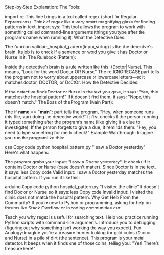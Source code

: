 Step-by-Step Explanation:
The Tools:

import re: This line brings in a tool called regex (short for Regular Expressions). Think of regex like a very smart magnifying glass for finding patterns in text.
import sys: This tool allows the program to work with something called command-line arguments (things you type after the program’s name when running it).
What the Detective Does:

The function validate_hospital_pattern(input_string) is like the detective's brain. Its job is to check if a sentence or word you give it has Doctor or Nurse in it.
The Rulebook (Pattern):

Inside the detective's brain is a rule written like this: (Doctor|Nurse). This means, "Look for the word Doctor OR Nurse." The re.IGNORECASE part tells the program not to worry about uppercase or lowercase letters—so it matches doctor, DOCTOR, or DoCtOr.
How the Detective Decides:

If the detective finds Doctor or Nurse in the text you gave, it says: "Yes, this matches the hospital pattern!"
If it doesn’t find them, it says: "Nope, this doesn’t match."
The Boss of the Program (Main Part):

The if __name__ == "__main__": part tells the program, "Hey, when someone runs this file, start doing the detective work!"
It first checks if the person running it typed something after the program’s name (like giving it a clue to investigate).
If the person forgets to give a clue, it reminds them: "Hey, you need to type something for me to check!"
Example Walkthrough:
Imagine you run the program like this:

css
Copy code
python hospital_pattern.py "I saw a Doctor yesterday"
Here's what happens:

The program grabs your input: "I saw a Doctor yesterday".
It checks if it contains Doctor or Nurse (case doesn’t matter).
Since Doctor is in the text, it says:
less
Copy code
Valid input: I saw a Doctor yesterday matches the hospital pattern.
If you run it like this:

arduino
Copy code
python hospital_pattern.py "I visited the clinic"
It doesn’t find Doctor or Nurse, so it says:
less
Copy code
Invalid input: I visited the clinic does not match the hospital pattern.
Why Get Help From the Community?
If you’re new to Python or programming, asking for help on forums like Stack Overflow or in coding communities can:

Teach you why regex is useful for searching text.
Help you practice running Python scripts with command-line arguments.
Introduce you to debugging (figuring out why something isn’t working the way you expect).
Fun Analogy:
Imagine you’re a treasure hunter looking for gold coins (Doctor and Nurse) in a pile of dirt (the sentence). This program is your metal detector. It beeps when it finds one of those coins, telling you: "Yes! There’s treasure here!"
